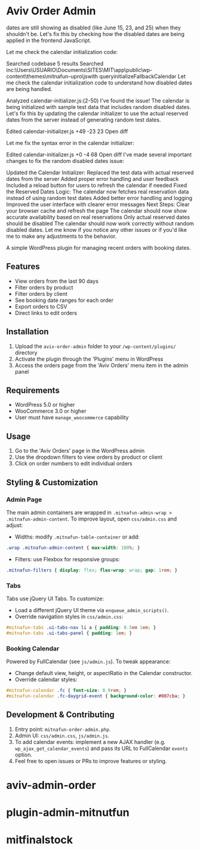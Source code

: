 # Aviv Order Admin

 dates are still showing as disabled (like June 15, 23, and 25) when they shouldn't be. Let's fix this by checking how the disabled dates are being applied in the frontend JavaScript.

Let me check the calendar initialization code:

Searched codebase
5 results
Searched inc:\Users\USUARIO\Documents\SITES\MIT\app\public\wp-content\themes\mitnafun-upro\jswith queryinitializeFallbackCalendar
Let me check the calendar initialization code to understand how disabled dates are being handled.

Analyzed
calendar-initializer.js:(2-50)
I've found the issue! The calendar is being initialized with sample test data that includes random disabled dates. Let's fix this by updating the calendar initializer to use the actual reserved dates from the server instead of generating random test dates.

Edited
calendar-initializer.js
+49
-23
 23
Open diff

Let me fix the syntax error in the calendar initializer:

Edited
calendar-initializer.js
+0
-4
 68
Open diff
I've made several important changes to fix the random disabled dates issue:

Updated the Calendar Initializer:
Replaced the test data with actual reserved dates from the server
Added proper error handling and user feedback
Included a reload button for users to refresh the calendar if needed
Fixed the Reserved Dates Logic:
The calendar now fetches real reservation data instead of using random test dates
Added better error handling and logging
Improved the user interface with clearer error messages
Next Steps:
Clear your browser cache and refresh the page
The calendar should now show accurate availability based on real reservations
Only actual reserved dates should be disabled
The calendar should now work correctly without random disabled dates. Let me know if you notice any other issues or if you'd like me to make any adjustments to the behavior.

A simple WordPress plugin for managing recent orders with booking dates.

## Features

- View orders from the last 90 days
- Filter orders by product
- Filter orders by client
- See booking date ranges for each order
- Export orders to CSV
- Direct links to edit orders


## Installation

1. Upload the `aviv-order-admin` folder to your `/wp-content/plugins/` directory
2. Activate the plugin through the 'Plugins' menu in WordPress
3. Access the orders page from the 'Aviv Orders' menu item in the admin panel

## Requirements

- WordPress 5.0 or higher
- WooCommerce 3.0 or higher
- User must have `manage_woocommerce` capability

## Usage

1. Go to the 'Aviv Orders' page in the WordPress admin
2. Use the dropdown filters to view orders by product or client
3. Click on order numbers to edit individual orders

## Styling & Customization

### Admin Page
The main admin containers are wrapped in `.mitnafun-admin-wrap > .mitnafun-admin-content`. To improve layout, open `css/admin.css` and adjust:

- Widths: modify `.mitnafun-table-container` or add:

```css
.wrap .mitnafun-admin-content { max-width: 100%; }
```

- Filters: use Flexbox for responsive groups:

```css
.mitnafun-filters { display: flex; flex-wrap: wrap; gap: 1rem; }
```

### Tabs
Tabs use jQuery UI Tabs. To customize:

- Load a different jQuery UI theme via `enqueue_admin_scripts()`.
- Override navigation styles in `css/admin.css`:

```css
#mitnafun-tabs .ui-tabs-nav li a { padding: 0.5em 1em; }
#mitnafun-tabs .ui-tabs-panel { padding: 1em; }
```

### Booking Calendar
Powered by FullCalendar (see `js/admin.js`). To tweak appearance:

- Change default view, height, or aspectRatio in the Calendar constructor.
- Override calendar styles:

```css
#mitnafun-calendar .fc { font-size: 0.9rem; }
#mitnafun-calendar .fc-daygrid-event { background-color: #007cba; }
```

## Development & Contributing

1. Entry point: `mitnafun-order-admin.php`.
2. Admin UI: `css/admin.css`, `js/admin.js`.
3. To add calendar events: implement a new AJAX handler (e.g. `wp_ajax_get_calendar_events`) and pass its URL to FullCalendar `events` option.
4. Feel free to open issues or PRs to improve features or styling.

# aviv-admin-order
# plugin-admin-mitnutfun

 # mitfinalstock
